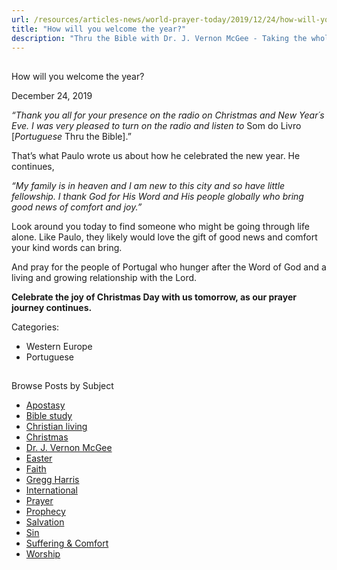 ```yaml
---
url: /resources/articles-news/world-prayer-today/2019/12/24/how-will-you-welcome-the-year
title: "How will you welcome the year?"
description: "Thru the Bible with Dr. J. Vernon McGee - Taking the whole Word to the whole world"
---
```







## 
 How will you welcome the year?


December 24, 2019
![]()




*“Thank you all for your presence on the radio on Christmas and New Year´s Eve. I was very pleased to turn on the radio and listen to* Som do Livro [*Portuguese* Thru the Bible].” 


That’s what Paulo wrote us about how he celebrated the new year. He continues, 


*“My family is in heaven and I am new to this city and so have little fellowship. I thank God for His Word and His people globally who bring good news of comfort and joy.”* 


Look around you today to find someone who might be going through life alone. Like Paulo, they likely would love the gift of good news and comfort your kind words can bring. 


And pray for the people of Portugal who hunger after the Word of God and a living and growing relationship with the Lord.


**Celebrate the joy of Christmas Day with us tomorrow, as our prayer journey continues.**



Categories: 


* Western Europe
* Portuguese









## 
 Browse Posts by Subject


* [Apostasy](/resources/articles-news/-in-tags/tags/Apostasy)
* [Bible study](/resources/articles-news/-in-tags/tags/Bible-study)
* [Christian living](/resources/articles-news/-in-tags/tags/Christian-living)
* [Christmas](/resources/articles-news/-in-tags/tags/Christmas)
* [Dr. J. Vernon McGee](/resources/articles-news/-in-tags/tags/Dr-J-Vernon-McGee)
* [Easter](/resources/articles-news/-in-tags/tags/easter)
* [Faith](/resources/articles-news/-in-tags/tags/Faith)
* [Gregg Harris](/resources/articles-news/-in-tags/tags/Gregg-Harris)
* [International](/resources/articles-news/-in-tags/tags/International)
* [Prayer](/resources/articles-news/-in-tags/tags/prayer)
* [Prophecy](/resources/articles-news/-in-tags/tags/Prophecy)
* [Salvation](/resources/articles-news/-in-tags/tags/Salvation)
* [Sin](/resources/articles-news/-in-tags/tags/sin)
* [Suffering & Comfort](/resources/articles-news/-in-tags/tags/Suffering-Comfort)
* [Worship](/resources/articles-news/-in-tags/tags/worship)






